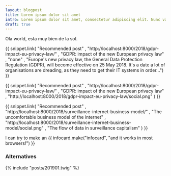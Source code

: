 ```yaml
---
layout: blogpost
title: Lorem ipsum dolor sit amet
intro: Lorem ipsum dolor sit amet, consectetur adipiscing elit. Nunc varius lacus ac magna ultricies vehicula et eu nibh. Nam augue nunc, luctus sed nisl et, vestibulum aliquet nisl. Donec vel sapien vitae nisi interdum viverra ut ac lectus. Donec nisl est, pretium aliquam dui nec, tristique efficitur urna.
draft: true
---
```


Ola world, esta muy bien de la sol.

{{ snippet.link( "Recommended post"
                , "http://localhost:8000/2018/gdpr-impact-eu-privacy-law/"
                , "GDPR: impact of the new European privacy law"
                , "none"
                , "Europe's new privacy law, the General Data Protection Regulation (GDPR), will become effective on 25 May 2018. It's a date a lot of organisations are dreading, as they need to get their IT systems in order...") }}

{{ snippet.link( "Recommended post"
                , "http://localhost:8000/2018/gdpr-impact-eu-privacy-law/"
                , "GDPR: impact of the new European privacy law"
                , "http://localhost:8000/2018/gdpr-impact-eu-privacy-law/social.png" ) }}

{{ snippet.link( "Recommended post"
                , "http://localhost:8000/2018/surveillance-internet-business-model/"
                , "The uncomfortable business model of the internet"
                , "http://localhost:8000/2018/surveillance-internet-business-model/social.png"
                , "The flow of data in surveillance capitalism" ) }}

I can try to make an {{ infocard.make("infocard", "and it works in most browsers!") }}

### Alternatives

{% include "posts/201901.twig" %}